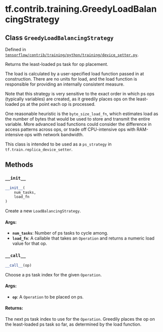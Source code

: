 <div itemscope itemtype="http://developers.google.com/ReferenceObject">
<meta itemprop="name" content="tf.contrib.training.GreedyLoadBalancingStrategy" />
<meta itemprop="property" content="__call__"/>
<meta itemprop="property" content="__init__"/>
</div>

# tf.contrib.training.GreedyLoadBalancingStrategy

## Class `GreedyLoadBalancingStrategy`





Defined in [`tensorflow/contrib/training/python/training/device_setter.py`](https://www.tensorflow.org/code/tensorflow/contrib/training/python/training/device_setter.py).

Returns the least-loaded ps task for op placement.

The load is calculated by a user-specified load function passed in at
construction.  There are no units for load, and the load function is
responsible for providing an internally consistent measure.

Note that this strategy is very sensitive to the exact order in which
ps ops (typically variables) are created, as it greedily places ops
on the least-loaded ps at the point each op is processed.

One reasonable heuristic is the `byte_size_load_fn`, which
estimates load as the number of bytes that would be used to store and
transmit the entire variable.  More advanced load functions
could consider the difference in access patterns across ops, or trade
off CPU-intensive ops with RAM-intensive ops with network bandwidth.

This class is intended to be used as a `ps_strategy` in
`tf.train.replica_device_setter`.

## Methods

<h3 id="__init__"><code>__init__</code></h3>

``` python
__init__(
    num_tasks,
    load_fn
)
```

Create a new `LoadBalancingStrategy`.

#### Args:

* <b>`num_tasks`</b>: Number of ps tasks to cycle among.
* <b>`load_fn`</b>: A callable that takes an `Operation` and returns a
    numeric load value for that op.

<h3 id="__call__"><code>__call__</code></h3>

``` python
__call__(op)
```

Choose a ps task index for the given `Operation`.

#### Args:

* <b>`op`</b>: A `Operation` to be placed on ps.


#### Returns:

The next ps task index to use for the `Operation`. Greedily
places the op on the least-loaded ps task so far, as determined
by the load function.



